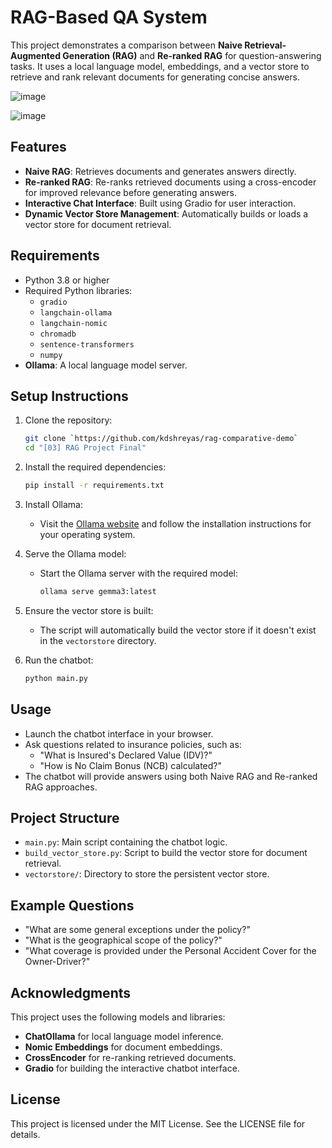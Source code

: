 # RAG-Based QA System

This project demonstrates a comparison between **Naive Retrieval-Augmented Generation (RAG)** and **Re-ranked RAG** for question-answering tasks. It uses a local language model, embeddings, and a vector store to retrieve and rank relevant documents for generating concise answers.

![image](https://github.com/user-attachments/assets/535656bc-b788-411a-9a9c-ab148d4a52b8)

![image](https://github.com/user-attachments/assets/5ea5f4aa-455c-4155-8f82-abaebcb2f528)



## Features

- **Naive RAG**: Retrieves documents and generates answers directly.
- **Re-ranked RAG**: Re-ranks retrieved documents using a cross-encoder for improved relevance before generating answers.
- **Interactive Chat Interface**: Built using Gradio for user interaction.
- **Dynamic Vector Store Management**: Automatically builds or loads a vector store for document retrieval.

## Requirements

- Python 3.8 or higher
- Required Python libraries:
  - `gradio`
  - `langchain-ollama`
  - `langchain-nomic`
  - `chromadb`
  - `sentence-transformers`
  - `numpy`
- **Ollama**: A local language model server.

## Setup Instructions

1. Clone the repository:
   ```bash
   git clone `https://github.com/kdshreyas/rag-comparative-demo`
   cd "[03] RAG Project Final"
   ```

2. Install the required dependencies:
   ```bash
   pip install -r requirements.txt
   ```

3. Install Ollama:
   - Visit the [Ollama website](https://ollama.ai) and follow the installation instructions for your operating system.

4. Serve the Ollama model:
   - Start the Ollama server with the required model:
     ```bash
     ollama serve gemma3:latest
     ```

5. Ensure the vector store is built:
   - The script will automatically build the vector store if it doesn't exist in the `vectorstore` directory.

6. Run the chatbot:
   ```bash
   python main.py
   ```

## Usage

- Launch the chatbot interface in your browser.
- Ask questions related to insurance policies, such as:
  - "What is Insured's Declared Value (IDV)?"
  - "How is No Claim Bonus (NCB) calculated?"
- The chatbot will provide answers using both Naive RAG and Re-ranked RAG approaches.

## Project Structure

- `main.py`: Main script containing the chatbot logic.
- `build_vector_store.py`: Script to build the vector store for document retrieval.
- `vectorstore/`: Directory to store the persistent vector store.

## Example Questions

- "What are some general exceptions under the policy?"
- "What is the geographical scope of the policy?"
- "What coverage is provided under the Personal Accident Cover for the Owner-Driver?"

## Acknowledgments

This project uses the following models and libraries:
- **ChatOllama** for local language model inference.
- **Nomic Embeddings** for document embeddings.
- **CrossEncoder** for re-ranking retrieved documents.
- **Gradio** for building the interactive chatbot interface.

## License

This project is licensed under the MIT License. See the LICENSE file for details.

